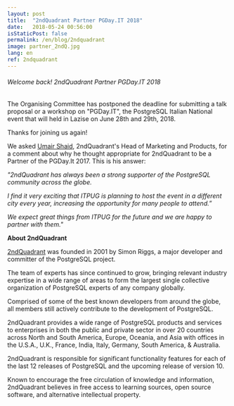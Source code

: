 ```yaml
---
layout: post
title:  "2ndQuadrant Partner PGDay.IT 2018"
date:   2018-05-24 00:56:00
isStaticPost: false
permalink: /en/blog/2ndquadrant
image: partner_2ndQ.jpg
lang: en
ref: 2ndquadrant
---
```


<h6> Welcome back! 2ndQuadrant Partner PGDay.IT 2018 </h6>

The Organising Committee has postponed the deadline for submitting a talk proposal or a workshop on "PGDay.IT", the PostgreSQL Italian National event that will held in Lazise on June 28th and 29th, 2018.

Thanks for joining us again!

We asked [Umair Shaid](https://www.linkedin.com/in/umair-shahid-9458b327/), 2ndQuadrant's Head of Marketing and Products, for a comment about why he thought
appropriate for 2ndQuadrant to be a Partner of the PGDay.It 2017. This is his answer:

_"2ndQuadrant has always been a strong supporter of the PostgreSQL community across the globe._

_I find it very exciting that ITPUG is planning to host the event in a different city every year,
increasing the opportunity for many people to attend.”_

_We expect great things from ITPUG for the future and we are happy to partner with them."_

**About 2ndQuadrant**

[2ndQuadrant](https://www.2ndquadrant.com/en/about/about-2ndquadrant/) was founded in 2001 by Simon Riggs, a major developer
and committer of the PostgreSQL project.

The team of experts has since continued to grow, bringing relevant industry expertise in a wide range of areas
to form the largest single collective organization of PostgreSQL experts of any company globally.

Comprised of some of the best known developers from around the globe, all members still actively contribute to
the development of PostgreSQL.

2ndQuadrant provides a wide range of PostgreSQL products and services to enterprises in both the public and private sector
in over 20 countries across North and South America, Europe, Oceania, and Asia with offices in the U.S.A., U.K., France,
India, Italy, Germany, South America, & Australia.

2ndQuadrant is responsible for significant functionality features for each of the last 12 releases of PostgreSQL
and the upcoming release of version 10.

Known to encourage the free circulation of knowledge and information, 2ndQuadrant believes in free access
to learning sources, open source software, and alternative intellectual property.

